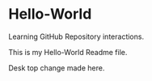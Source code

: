 # Hello-World
Learning GitHub Repository interactions.

This is my Hello-World Readme file.

Desk top change made here.

